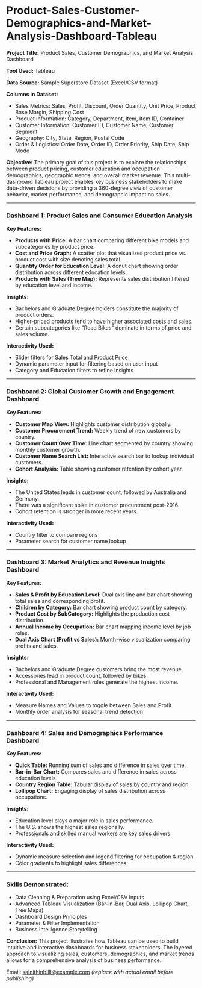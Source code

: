 # Product-Sales-Customer-Demographics-and-Market-Analysis-Dashboard-Tableau
**Project Title:** Product Sales, Customer Demographics, and Market Analysis Dashboard


**Tool Used:** Tableau

**Data Source:** Sample Superstore Dataset (Excel/CSV format)

**Columns in Dataset:**

* Sales Metrics: Sales, Profit, Discount, Order Quantity, Unit Price, Product Base Margin, Shipping Cost
* Product Information: Category, Department, Item, Item ID, Container
* Customer Information: Customer ID, Customer Name, Customer Segment
* Geography: City, State, Region, Postal Code
* Order & Logistics: Order Date, Order ID, Order Priority, Ship Date, Ship Mode

**Objective:**
The primary goal of this project is to explore the relationships between product pricing, customer education and occupation demographics, geographic trends, and overall market revenue. This multi-dashboard Tableau project enables key business stakeholders to make data-driven decisions by providing a 360-degree view of customer behavior, market performance, and demographic impact on sales.

---

### Dashboard 1: Product Sales and Consumer Education Analysis

**Key Features:**

* **Products with Price:** A bar chart comparing different bike models and subcategories by product price.
* **Cost and Price Graph:** A scatter plot that visualizes product price vs. product cost with size denoting sales total.
* **Quantity Order for Education Level:** A donut chart showing order distribution across different education levels.
* **Products with Sales (Tree Map):** Represents sales distribution filtered by education level and income.

**Insights:**

* Bachelors and Graduate Degree holders constitute the majority of product orders.
* Higher-priced products tend to have higher associated costs and sales.
* Certain subcategories like "Road Bikes" dominate in terms of price and sales volume.

**Interactivity Used:**

* Slider filters for Sales Total and Product Price
* Dynamic parameter input for filtering based on user input
* Category and Education filters to refine insights

---

### Dashboard 2: Global Customer Growth and Engagement Dashboard

**Key Features:**

* **Customer Map View:** Highlights customer distribution globally.
* **Customer Procurement Trend:** Weekly trend of new customers by country.
* **Customer Count Over Time:** Line chart segmented by country showing monthly customer growth.
* **Customer Name Search List:** Interactive search bar to lookup individual customers.
* **Cohort Analysis:** Table showing customer retention by cohort year.

**Insights:**

* The United States leads in customer count, followed by Australia and Germany.
* There was a significant spike in customer procurement post-2016.
* Cohort retention is stronger in more recent years.

**Interactivity Used:**

* Country filter to compare regions
* Parameter search for customer name lookup

---

### Dashboard 3: Market Analytics and Revenue Insights Dashboard

**Key Features:**

* **Sales & Profit by Education Level:** Dual axis line and bar chart showing total sales and corresponding profit.
* **Children by Category:** Bar chart showing product count by category.
* **Product Cost by SubCategory:** Highlights the production cost distribution.
* **Annual Income by Occupation:** Bar chart mapping income level by job roles.
* **Dual Axis Chart (Profit vs Sales):** Month-wise visualization comparing profits and sales.

**Insights:**

* Bachelors and Graduate Degree customers bring the most revenue.
* Accessories lead in product count, followed by bikes.
* Professional and Management roles generate the highest income.

**Interactivity Used:**

* Measure Names and Values to toggle between Sales and Profit
* Monthly order analysis for seasonal trend detection

---

### Dashboard 4: Sales and Demographics Performance Dashboard

**Key Features:**

* **Quick Table:** Running sum of sales and difference in sales over time.
* **Bar-in-Bar Chart:** Compares sales and difference in sales across education levels.
* **Country Region Table:** Tabular display of sales by country and region.
* **Lollipop Chart:** Engaging display of sales distribution across occupations.

**Insights:**

* Education level plays a major role in sales performance.
* The U.S. shows the highest sales regionally.
* Professionals and skilled manual workers are key sales drivers.

**Interactivity Used:**

* Dynamic measure selection and legend filtering for occupation & region
* Color gradients to highlight sales differences

---

### Skills Demonstrated:

* Data Cleaning & Preparation using Excel/CSV inputs
* Advanced Tableau Visualization (Bar-in-Bar, Dual Axis, Lollipop Chart, Tree Maps)
* Dashboard Design Principles
* Parameter & Filter Implementation
* Business Intelligence Storytelling

**Conclusion:**
This project illustrates how Tableau can be used to build intuitive and interactive dashboards for business stakeholders. The layered approach to visualizing sales, customers, demographics, and market trends allows for a comprehensive analysis of business performance.


Email: [sainithinbilli@example.com](mailto:sainithinbilli@example.com)  *(replace with actual email before publishing)*
